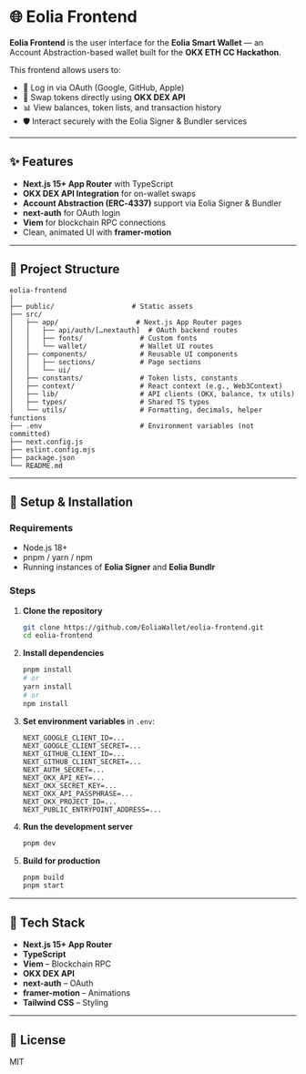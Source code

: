 # 🌐 Eolia Frontend

**Eolia Frontend** is the user interface for the **Eolia Smart Wallet** — an Account Abstraction-based wallet built for the **OKX ETH CC Hackathon**.

This frontend allows users to:
  
- 🔑 Log in via OAuth (Google, GitHub, Apple)
- 💱 Swap tokens directly using **OKX DEX API**
- 📊 View balances, token lists, and transaction history
- 🛡️ Interact securely with the Eolia Signer & Bundler services

---

## ✨ Features

- **Next.js 15+ App Router** with TypeScript
- **OKX DEX API Integration** for on-wallet swaps
- **Account Abstraction (ERC‑4337)** support via Eolia Signer & Bundler
- **next-auth** for OAuth login
- **Viem** for blockchain RPC connections
- Clean, animated UI with **framer-motion**

---

## 📂 Project Structure

```plaintext
eolia-frontend
│
├── public/                   # Static assets
├── src/
│   ├── app/                   # Next.js App Router pages
│   │   ├── api/auth/[…nextauth]  # OAuth backend routes
│   │   ├── fonts/              # Custom fonts
│   │   └── wallet/             # Wallet UI routes
│   ├── components/             # Reusable UI components
│   │   ├── sections/           # Page sections
│   │   └── ui/                 
│   ├── constants/              # Token lists, constants
│   ├── context/                # React context (e.g., Web3Context)
│   ├── lib/                    # API clients (OKX, balance, tx utils)
│   ├── types/                  # Shared TS types
│   └── utils/                  # Formatting, decimals, helper functions
├── .env                        # Environment variables (not committed)
├── next.config.js              
├── eslint.config.mjs           
├── package.json                
└── README.md
```

---

## 🔧 Setup & Installation

### Requirements
  
- Node.js 18+
- pnpm / yarn / npm
- Running instances of **Eolia Signer** and **Eolia Bundlr**

### Steps

1. **Clone the repository**
  
   ```bash
   git clone https://github.com/EoliaWallet/eolia-frontend.git
   cd eolia-frontend
   ```

2. **Install dependencies**
  
   ```bash
   pnpm install
   # or
   yarn install
   # or
   npm install
   ```

3. **Set environment variables** in `.env`:
  
   ```env
   NEXT_GOOGLE_CLIENT_ID=...
   NEXT_GOOGLE_CLIENT_SECRET=...
   NEXT_GITHUB_CLIENT_ID=...
   NEXT_GITHUB_CLIENT_SECRET=...
   NEXT_AUTH_SECRET=...
   NEXT_OKX_API_KEY=...
   NEXT_OKX_SECRET_KEY=...
   NEXT_OKX_API_PASSPHRASE=...
   NEXT_OKX_PROJECT_ID=...
   NEXT_PUBLIC_ENTRYPOINT_ADDRESS=...
   ```

4. **Run the development server**
  
   ```bash
   pnpm dev
   ```

5. **Build for production**
  
   ```bash
   pnpm build
   pnpm start
   ```

---

## 🧩 Tech Stack

- **Next.js 15+ App Router**
- **TypeScript**
- **Viem** – Blockchain RPC
- **OKX DEX API**
- **next-auth** – OAuth
- **framer-motion** – Animations
- **Tailwind CSS** – Styling

---

## 📜 License

MIT
